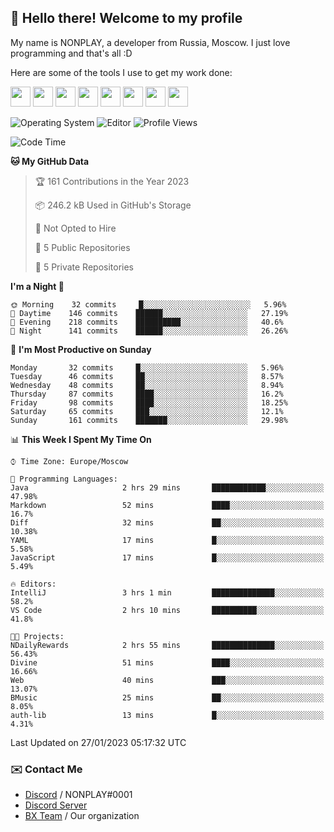 ## :wave: Hello there! Welcome to my profile

My name is NONPLAY, a developer from Russia, Moscow. I just love programming and that's all :D

Here are some of the tools I use to get my work done:

<kbd><img height="32" src="https://img.icons8.com/color/2x/visual-studio-code-2019.png"></kbd>
<kbd><img height="32" src="https://img.icons8.com/color/2x/linux.png"></kbd>
<kbd><img height="32" src="https://img.icons8.com/fluent/2x/console.png"></kbd>
<kbd><img height="32" src="https://img.icons8.com/color/2x/open-source.png"></kbd>
<kbd><img height="32" src="https://img.icons8.com/color/2x/git.png"></kbd>
<kbd><img height="32" src="https://img.icons8.com/color/2x/nginx.png"></kbd>
<a href="?#gh-light-mode-only"><kbd><img height="32" src="https://img.icons8.com/metro/2x/mysql.png"></kbd></a>
<a href="?#gh-dark-mode-only"><kbd><img height="32" src="https://img.icons8.com/FFFFFF/metro/2x/mysql.png"></kbd></a>

![Operating System](https://img.shields.io/badge/OS-Windows%2010%20Pro-informational?style=for-the-badge&logo=Windows&logoColor=white&color=007ec6)
![Editor](https://img.shields.io/badge/Editor-VS%20Code-informational?style=for-the-badge&logo=Visual%20Studio%20Code&logoColor=white&color=007ec6)
![Profile Views](https://komarev.com/ghpvc/?username=NONPLAYT&color=blue&style=for-the-badge)

<!--START_SECTION:waka-->
![Code Time](http://img.shields.io/badge/Code%20Time-50%20hrs%2032%20mins-blue)

**🐱 My GitHub Data** 

> 🏆 161 Contributions in the Year 2023
 > 
> 📦 246.2 kB Used in GitHub's Storage 
 > 
> 🚫 Not Opted to Hire
 > 
> 📜 5 Public Repositories 
 > 
> 🔑 5 Private Repositories  
 > 
**I'm a Night 🦉** 

```text
🌞 Morning    32 commits     █░░░░░░░░░░░░░░░░░░░░░░░░   5.96% 
🌆 Daytime    146 commits    ██████░░░░░░░░░░░░░░░░░░░   27.19% 
🌃 Evening    218 commits    ██████████░░░░░░░░░░░░░░░   40.6% 
🌙 Night      141 commits    ██████░░░░░░░░░░░░░░░░░░░   26.26%

```
📅 **I'm Most Productive on Sunday** 

```text
Monday       32 commits     █░░░░░░░░░░░░░░░░░░░░░░░░   5.96% 
Tuesday      46 commits     ██░░░░░░░░░░░░░░░░░░░░░░░   8.57% 
Wednesday    48 commits     ██░░░░░░░░░░░░░░░░░░░░░░░   8.94% 
Thursday     87 commits     ████░░░░░░░░░░░░░░░░░░░░░   16.2% 
Friday       98 commits     ████░░░░░░░░░░░░░░░░░░░░░   18.25% 
Saturday     65 commits     ███░░░░░░░░░░░░░░░░░░░░░░   12.1% 
Sunday       161 commits    ███████░░░░░░░░░░░░░░░░░░   29.98%

```


📊 **This Week I Spent My Time On** 

```text
⌚︎ Time Zone: Europe/Moscow

💬 Programming Languages: 
Java                     2 hrs 29 mins       ████████████░░░░░░░░░░░░░   47.98% 
Markdown                 52 mins             ████░░░░░░░░░░░░░░░░░░░░░   16.7% 
Diff                     32 mins             ██░░░░░░░░░░░░░░░░░░░░░░░   10.38% 
YAML                     17 mins             █░░░░░░░░░░░░░░░░░░░░░░░░   5.58% 
JavaScript               17 mins             █░░░░░░░░░░░░░░░░░░░░░░░░   5.49%

🔥 Editors: 
IntelliJ                 3 hrs 1 min         ██████████████░░░░░░░░░░░   58.2% 
VS Code                  2 hrs 10 mins       ██████████░░░░░░░░░░░░░░░   41.8%

🐱‍💻 Projects: 
NDailyRewards            2 hrs 55 mins       ██████████████░░░░░░░░░░░   56.43% 
Divine                   51 mins             ████░░░░░░░░░░░░░░░░░░░░░   16.66% 
Web                      40 mins             ███░░░░░░░░░░░░░░░░░░░░░░   13.07% 
BMusic                   25 mins             ██░░░░░░░░░░░░░░░░░░░░░░░   8.05% 
auth-lib                 13 mins             █░░░░░░░░░░░░░░░░░░░░░░░░   4.31%

```


 Last Updated on 27/01/2023 05:17:32 UTC
<!--END_SECTION:waka-->

### ✉️ Contact Me

- [Discord](https://discord.com/users/597087584090587177) / NONPLAY#0001
- [Discord Server](https://discord.gg/p7cxhw7E2M)
- [BX Team](https://github.com/BX-Team) / Our organization
